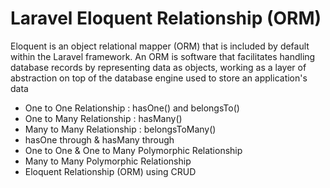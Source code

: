 # Laravel Eloquent Relationship (ORM)
Eloquent is an object relational mapper (ORM) that is included by default within the Laravel framework. An ORM is software that facilitates handling database records by representing data as objects, working as a layer of abstraction on top of the database engine used to store an application's data

- One to One Relationship : hasOne() and belongsTo()
- One to Many Relationship : hasMany()
- Many to Many Relationship : belongsToMany()
- hasOne through & hasMany through
- One to One & One to Many Polymorphic Relationship
- Many to Many Polymorphic Relationship
- Eloquent Relationship (ORM) using CRUD
